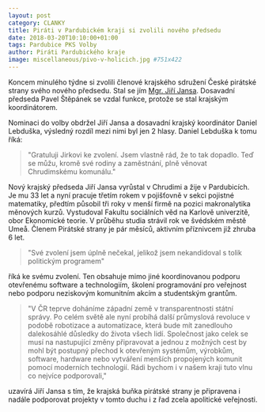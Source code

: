 ```yaml
---
layout: post
category: CLANKY
title: Piráti v Pardubickém kraji si zvolili nového předsedu
date: 2018-03-20T10:10:00+01:00
tags: Pardubice PKS Volby
author: Piráti Pardubického kraje
image: miscellaneous/pivo-v-holicich.jpg #751x422
---
```


Koncem minulého týdne si zvolili členové krajského sdružení České pirátské strany
svého nového předsedu. Stal se jím [Mgr. Jiří Jansa](http://pardubicky.pirati.cz/lide/jiri-jansa/).
Dosavadní předseda
Pavel Štěpánek se vzdal funkce, protože se stal krajským koordinátorem.

Nominaci do volby obdržel Jiří Jansa a dosavadní krajský koordinátor
Daniel Lebduška, výsledný rozdíl mezi nimi byl jen 2 hlasy.
Daniel Lebduška k tomu říká:

> "Gratuluji Jirkovi ke zvolení. Jsem vlastně rád, že to tak dopadlo.
Teď se můžu, kromě své rodiny a zaměstnání, plně věnovat Chrudimskému komunálu."

Nový krajský předseda Jiří Jansa vyrůstal v Chrudimi a žije v Pardubicích.
Je mu 33 let a nyní pracuje třetím rokem v pojišťovně v sekci pojistné matematiky,
předtím působil tři roky v menší firmě na pozici makronalytika měnových kurzů.
Vystudoval Fakultu sociálních věd na Karlově univerzitě, obor Ekonomické teorie.
V průběhu studia strávil rok ve švédském městě Umeå.
Členem Pirátské strany je pár měsíců, aktivním příznivcem již zhruba 6 let.

> "Své zvolení jsem úplně nečekal, jelikož jsem nekandidoval s tolik politickým programem"

říká ke svému zvolení. Ten obsahuje mimo jiné koordinovanou podporu otevřenému
software a technologiím, školení programování pro veřejnost nebo
podporu neziskovým komunitním akcím a studentským grantům.

> "V ČR teprve doháníme západní země v transparentnosti státní správy.
Po celém světě ale nyní probíhá další průmyslová revoluce v podobě
robotizace a automatizace, která bude mít zanedlouho dalekosáhlé
důsledky do života všech lidí. Společnost jako celek se musí
na nastupující změny připravovat a jednou z možných cest by mohl
být postupný přechod k otevřeným systémům, výrobkům, software,
hardware nebo vytváření menších propojených komunit pomocí moderních
technologií. Rádi bychom i v našem kraji tuto vlnu co nejvíce podporovali,"

uzavírá Jiří Jansa s tím, že krajská buňka pirátské strany
je připravena i nadále podporovat projekty v tomto duchu i z řad zcela apolitické veřejnosti.


